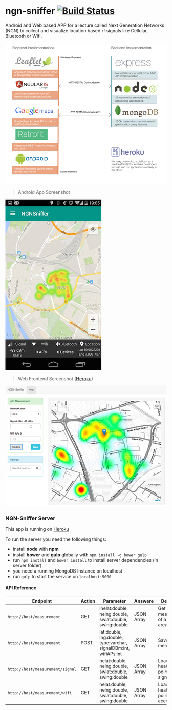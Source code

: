 # ngn-sniffer [![Build Status](https://travis-ci.org/stetro/ngn-sniffer.svg)](https://travis-ci.org/stetro/ngn-sniffer)
Android and Web based APP for a lecture called Next Generation Networks (NGN) to collect and visualize location based rf signals like Cellular, Bluetooth or Wifi.

![Implemented Stack](img/stack.png)

> Android App Screenshot

![Android App Screenshot](img/mobile.png)

> Web Frontend Screenshot ([Heroku](http://ngn.herokuapp.com/))

![Web Frontend Screenshot](img/web.png)

### NGN-Sniffer Server

This app is running on [Heroku](http://ngn.herokuapp.com/)

To run the server you need the following things:

* install __node__ with __npm__
* install __bower__ and __gulp__ globally with `npm install -g bower gulp`
* run `npm install` and `bower install` to install server dependencies (in server folder) 
* you need a running MongoDB Instance on localhost
* run `gulp` to start the service on `localhost:5000`

 
#### API Reference

| Endpoint | Action | Parameter | Answere | Description | 
|----------|--------|-----------|---------|-------------|
| `http://host/measurement` | GET | lnelat:double, nelng:double, swlat:double, swlng:double | JSON Array | Get measurements of a certain area |
| `http://host/measurement` | POST | lat:double, lng:double, type:varchar, signalDBm:int, wifiAPs:int | JSON Array | Save measurement |
| `http://host/measurement/signal` | GET | nelat:double, nelng:double, swlat:double, swlng:double | JSON Array | Load weighted heatmap points for signal strength |
| `http://host/measurement/wifi` | GET | nelat:double, nelng:double, swlat:double, swlng:double | JSON Array | Load weighted heatmap points for wifi access points |


